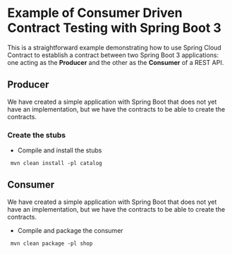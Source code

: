 # Example of Consumer Driven Contract Testing with Spring Boot 3

This is a straightforward example demonstrating how to use Spring Cloud Contract to establish a contract between two Spring Boot 3 applications: one acting as the **Producer** and the other as the **Consumer** of a REST API.

## Producer

We have created a simple application with Spring Boot that does not yet have an implementation, but we have the contracts to be able to create the contracts.

### Create the stubs

- Compile and install the stubs
``` shell
 mvn clean install -pl catalog
```


## Consumer
We have created a simple application with Spring Boot that does not yet have an implementation, but we have the contracts to be able to create the contracts.

- Compile and package the consumer
``` shell
 mvn clean package -pl shop
```


